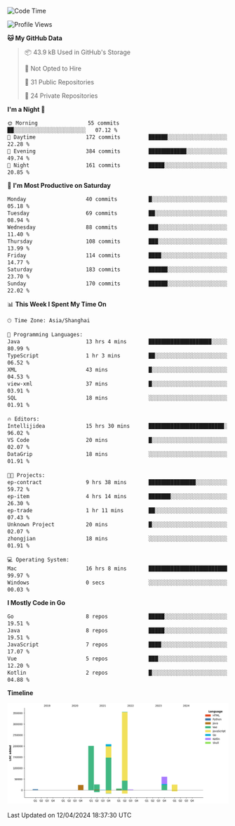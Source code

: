 <!--START_SECTION:waka-->
![Code Time](http://img.shields.io/badge/Code%20Time-2%2C326%20hrs%205%20mins-blue)

![Profile Views](http://img.shields.io/badge/Profile%20Views-0-blue)

**🐱 My GitHub Data** 

> 📦 43.9 kB Used in GitHub's Storage 
 > 
> 🚫 Not Opted to Hire
 > 
> 📜 31 Public Repositories 
 > 
> 🔑 24 Private Repositories 
 > 
**I'm a Night 🦉** 

```text
🌞 Morning                55 commits          ██░░░░░░░░░░░░░░░░░░░░░░░   07.12 % 
🌆 Daytime                172 commits         ██████░░░░░░░░░░░░░░░░░░░   22.28 % 
🌃 Evening                384 commits         ████████████░░░░░░░░░░░░░   49.74 % 
🌙 Night                  161 commits         █████░░░░░░░░░░░░░░░░░░░░   20.85 % 
```
📅 **I'm Most Productive on Saturday** 

```text
Monday                   40 commits          █░░░░░░░░░░░░░░░░░░░░░░░░   05.18 % 
Tuesday                  69 commits          ██░░░░░░░░░░░░░░░░░░░░░░░   08.94 % 
Wednesday                88 commits          ███░░░░░░░░░░░░░░░░░░░░░░   11.40 % 
Thursday                 108 commits         ███░░░░░░░░░░░░░░░░░░░░░░   13.99 % 
Friday                   114 commits         ████░░░░░░░░░░░░░░░░░░░░░   14.77 % 
Saturday                 183 commits         ██████░░░░░░░░░░░░░░░░░░░   23.70 % 
Sunday                   170 commits         ██████░░░░░░░░░░░░░░░░░░░   22.02 % 
```


📊 **This Week I Spent My Time On** 

```text
🕑︎ Time Zone: Asia/Shanghai

💬 Programming Languages: 
Java                     13 hrs 4 mins       ████████████████████░░░░░   80.99 % 
TypeScript               1 hr 3 mins         ██░░░░░░░░░░░░░░░░░░░░░░░   06.52 % 
XML                      43 mins             █░░░░░░░░░░░░░░░░░░░░░░░░   04.53 % 
view-xml                 37 mins             █░░░░░░░░░░░░░░░░░░░░░░░░   03.91 % 
SQL                      18 mins             ░░░░░░░░░░░░░░░░░░░░░░░░░   01.91 % 

🔥 Editors: 
Intellijidea             15 hrs 30 mins      ████████████████████████░   96.02 % 
VS Code                  20 mins             █░░░░░░░░░░░░░░░░░░░░░░░░   02.07 % 
DataGrip                 18 mins             ░░░░░░░░░░░░░░░░░░░░░░░░░   01.91 % 

🐱‍💻 Projects: 
ep-contract              9 hrs 38 mins       ███████████████░░░░░░░░░░   59.72 % 
ep-item                  4 hrs 14 mins       ███████░░░░░░░░░░░░░░░░░░   26.30 % 
ep-trade                 1 hr 11 mins        ██░░░░░░░░░░░░░░░░░░░░░░░   07.43 % 
Unknown Project          20 mins             █░░░░░░░░░░░░░░░░░░░░░░░░   02.07 % 
zhongjian                18 mins             ░░░░░░░░░░░░░░░░░░░░░░░░░   01.91 % 

💻 Operating System: 
Mac                      16 hrs 8 mins       █████████████████████████   99.97 % 
Windows                  0 secs              ░░░░░░░░░░░░░░░░░░░░░░░░░   00.03 % 
```

**I Mostly Code in Go** 

```text
Go                       8 repos             █████░░░░░░░░░░░░░░░░░░░░   19.51 % 
Java                     8 repos             █████░░░░░░░░░░░░░░░░░░░░   19.51 % 
JavaScript               7 repos             ████░░░░░░░░░░░░░░░░░░░░░   17.07 % 
Vue                      5 repos             ███░░░░░░░░░░░░░░░░░░░░░░   12.20 % 
Kotlin                   2 repos             █░░░░░░░░░░░░░░░░░░░░░░░░   04.88 % 
```



**Timeline**

![Lines of Code chart](https://raw.githubusercontent.com/youtiaoguagua/youtiaoguagua/master/assets/bar_graph.png)


 Last Updated on 12/04/2024 18:37:30 UTC
<!--END_SECTION:waka-->